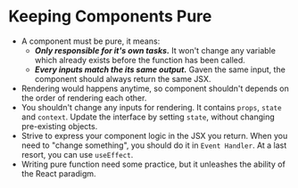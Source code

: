 # Keeping Components Pure
- A component must be pure, it means:
  - ***Only responsible for it's own tasks.*** It won't change any variable which already exists before the function has been called.
  - ***Every inputs match the its same output.*** Gaven the same input, the component should always return the same JSX.
- Rendering would happens anytime, so component shouldn't depends on the order of rendering each other.
- You shouldn't change any inputs for rendering. It contains `props`, `state` and `context`. Update the interface by setting `state`, without changing pre-existing objects.
- Strive to express your component logic in the JSX you return. When you need to "change something", you should do it in `Event Handler`. At a last resort, you can use `useEffect`.
- Writing pure function need some practice, but it unleashes the ability of the React paradigm.
